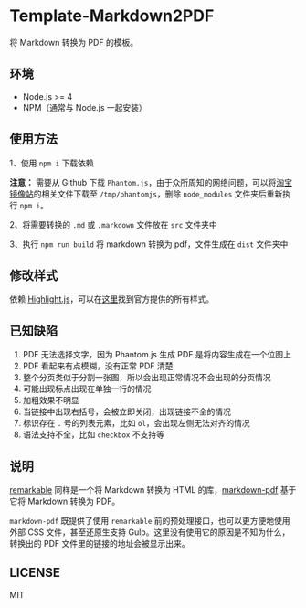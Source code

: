 # Template-Markdown2PDF
将 Markdown 转换为 PDF 的模板。


## 环境

+ Node.js >= 4
+ NPM（通常与 Node.js 一起安装）


## 使用方法

1、使用 `npm i` 下载依赖

**注意：** 需要从 Github 下载 `Phantom.js`，由于众所周知的网络问题，可以将[淘宝镜像站](https://npm.taobao.org/mirrors/phantomjs)的相关文件下载至 `/tmp/phantomjs`，删除 `node_modules` 文件夹后重新执行 `npm i`。

2、将需要转换的 `.md` 或 `.markdown` 文件放在 `src` 文件夹中

3、执行 `npm run build` 将 markdown 转换为 pdf，文件生成在 `dist` 文件夹中


## 修改样式

依赖 [Highlight.js](https://highlightjs.org/)，可以在[这里](https://github.com/isagalaev/highlight.js/blob/master/src/styles)找到官方提供的所有样式。


## 已知缺陷

1. PDF 无法选择文字，因为 Phantom.js 生成 PDF 是将内容生成在一个位图上
2. PDF 看起来有点模糊，没有正常 PDF 清楚
3. 整个分页类似于分割一张图，所以会出现正常情况不会出现的分页情况
4. 可能出现标点出现在单独一行的情况
5. 加粗效果不明显
6. 当链接中出现右括号，会被立即关闭，出现链接不全的情况
7. 标识存在 `.` 号的列表元素，比如 `ol`，会出现左侧无法对齐的情况
8. 语法支持不全，比如 `checkbox` 不支持等


## 说明

[remarkable](https://github.com/jonschlinkert/remarkable) 同样是一个将 Markdown 转换为 HTML 的库，[markdown-pdf](https://github.com/alanshaw/markdown-pdf) 基于它将 Markdown 转换为 PDF。

`markdown-pdf` 既提供了使用 `remarkable` 前的预处理接口，也可以更方便地使用外部 CSS 文件，甚至还原生支持 Gulp。这里没有使用它的原因是不知为什么，转换出的 PDF 文件里的链接的地址会被显示出来。


## LICENSE

MIT